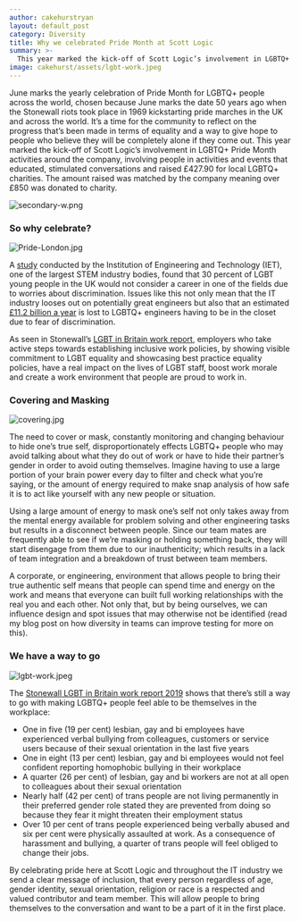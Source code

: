 ```yaml
---
author: cakehurstryan
layout: default_post
category: Diversity
title: Why we celebrated Pride Month at Scott Logic
summary: >-
  This year marked the kick-off of Scott Logic’s involvement in LGBTQ+ Pride Month activities around the company, involving people in activities and events that educated, stimulated conversations and raised £850.00 for local LGBTQ+ charities.
image: cakehurst/assets/lgbt-work.jpeg
---
```

June marks the yearly celebration of Pride Month for LGBTQ+ people across the world, chosen because June marks the date 50 years ago when the Stonewall riots took place in 1969 kickstarting pride marches in the UK and across the world. It’s a time for the community to reflect on the progress that’s been made in terms of equality and a way to give hope to people who believe they will be completely alone if they come out.
This year marked the kick-off of Scott Logic’s involvement in LGBTQ+ Pride Month activities around the company, involving people in activities and events that educated, stimulated conversations and raised £427.90 for local LGBTQ+ charities. The amount raised was matched by the company meaning over £850 was donated to charity.

![secondary-w.png]({{site.baseurl}}/cakehurstryan/assets/secondary-w.png)
 
### So why celebrate?
 
![Pride-London.jpg]({{site.baseurl}}/cakehurstryan/assets/Pride-London.jpg)
 
A [study](https://eandt.theiet.org/content/articles/2014/07/lgbt-survey-et-hears-from-the-engineering-industry/) conducted by the Institution of Engineering and Technology (IET), one of the largest STEM industry bodies, found that 30 percent of LGBT young people in the UK would not consider a career in one of the fields due to worries about discrimination. Issues like this not only mean that the IT industry looses out on potentially great engineers but also that an estimated [£11.2 billion a year](http://www.interengineeringlgbt.com/wp-content/uploads/2016/04/gas-international-april.pdf) is lost to LGBTQ+ engineers having to be in the closet due to fear of discrimination.

As seen in Stonewall’s [LGBT in Britain work report](https://www.stonewall.org.uk/system/files/lgbt_in_britain_work_report.pdf), employers who take active steps towards establishing inclusive work policies, by showing visible commitment to LGBT equality and showcasing best practice equality policies, have a real impact on the lives of LGBT staff, boost work morale and create a work environment that people are proud to work in. 

### Covering and Masking

![covering.jpg]({{site.baseurl}}/cakehurstryan/assets/covering.jpg)
 
The need to cover or mask, constantly monitoring and changing behaviour to hide one’s true self, disproportionately effects LGBTQ+ people who may avoid talking about what they do out of work or have to hide their partner’s gender in order to avoid outing themselves. Imagine having to use a large portion of your brain power every day to filter and check what you’re saying, or the amount of energy required to make snap analysis of how safe it is to act like yourself with any new people or situation.

Using a large amount of energy to mask one’s self not only takes away from the mental energy available for problem solving and other engineering tasks but results in a disconnect between people. Since our team mates are frequently able to see if we’re masking or holding something back, they will start disengage from them due to our inauthenticity; which results in a lack of team integration and a breakdown of trust between team members.

A corporate, or engineering, environment that allows people to bring their true authentic self means that people can spend time and energy on the work and means that everyone can built full working relationships with the real you and each other. Not only that, but by being ourselves, we can influence design and spot issues that may otherwise not be identified (read my blog post on how diversity in teams can improve testing for more on this).

### We have a way to go

![lgbt-work.jpeg]({{site.baseurl}}/cakehurstryan/assets/lgbt-work.jpeg)
 
The [Stonewall LGBT in Britain work report 2019](https://www.stonewall.org.uk/system/files/lgbt_in_britain_work_report.pdf) shows that there’s still a way to go with making LGBTQ+ people feel able to be themselves in the workplace:

- One in five (19 per cent) lesbian, gay and bi employees have experienced verbal bullying from colleagues, customers or service users because of their sexual orientation in the last five years
- One in eight (13 per cent) lesbian, gay and bi employees would not feel confident reporting homophobic bullying in their workplace
- A quarter (26 per cent) of lesbian, gay and bi workers are not at all open to colleagues about their sexual orientation
- Nearly half (42 per cent) of trans people are not living permanently in their preferred gender role stated they are prevented from doing so because they fear it might threaten their employment status
- Over 10 per cent of trans people experienced being verbally abused and six per cent were physically assaulted at work. As a consequence of harassment and bullying, a quarter of trans people will feel obliged to change their jobs.

By celebrating pride here at Scott Logic and throughout the IT industry we send a clear message of inclusion, that every person regardless of age, gender identity, sexual orientation, religion or race is a respected and valued contributor and team member. This will allow people to bring themselves to the conversation and want to be a part of it in the first place.

